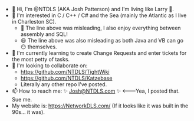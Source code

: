 - 👋 Hi, I'm @NTDLS (AKA Josh Patterson) and I'm living like Larry 🦞.
- 👀 I'm interested in C / C++ / C# and the Sea (mainly the Atlantic as I live in Charleston SC).
  - 💅 The line above was misleading, I also enjoy everything between assembly and SQL!
  - 😆 The line above was also misleading as both Java and VB can go :no_mouth: themselves.
- 🌱 I'm currently learning to create Change Requests and enter tickets for the most petty of tasks.
- 💞️ I'm looking to collaborate on:
  - https://github.com/NTDLS/TightWiki
  - https://github.com/NTDLS/Katzebase
  - Literally any other repo I've posted.
- 📫 How to reach me: ✨ Josh@NTDLS.com ✨   <---Yea, I posted that. Sue me.
- My website is: https://NetworkDLS.com/ (If it looks like it was built in the 90s... it was).
